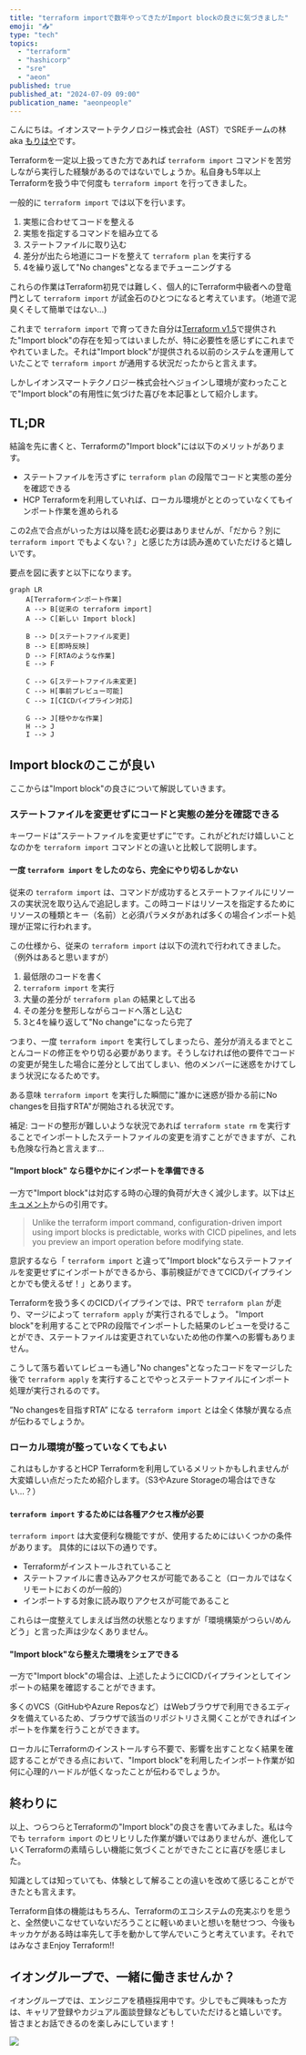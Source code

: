 ```yaml
---
title: "terraform importで数年やってきたがImport blockの良さに気づきました"
emoji: "📥"
type: "tech"
topics:
  - "terraform"
  - "hashicorp"
  - "sre"
  - "aeon"
published: true
published_at: "2024-07-09 09:00"
publication_name: "aeonpeople"
---
```


こんにちは。イオンスマートテクノロジー株式会社（AST）でSREチームの林 aka [もりはや](https://twitter.com/morihaya55)です。

Terraformを一定以上扱ってきた方であれば `terraform import` コマンドを苦労しながら実行した経験があるのではないでしょうか。私自身も5年以上Terraformを扱う中で何度も `terraform import` を行ってきました。

一般的に `terraform import` では以下を行います。

1. 実態に合わせてコードを整える
2. 実態を指定するコマンドを組み立てる
3. ステートファイルに取り込む
4. 差分が出たら地道にコードを整えて `terraform plan` を実行する
5. 4を繰り返して"No changes"となるまでチューニングする

これらの作業はTerraform初見では難しく、個人的にTerraform中級者への登竜門として `terraform import` が試金石のひとつになると考えています。（地道で泥臭くそして簡単ではない...)

これまで `terraform import` で育ってきた自分は[Terraform v1.5](https://developer.hashicorp.com/terraform/language/import)で提供された"Import block"の存在を知ってはいましたが、特に必要性を感じずにこれまでやれていました。それは"Import block"が提供される以前のシステムを運用していたことで `terraform import` が通用する状況だったからと言えます。

しかしイオンスマートテクノロジー株式会社へジョインし環境が変わったことで"Import block"の有用性に気づけた喜びを本記事として紹介します。

## TL;DR
結論を先に書くと、Terraformの"Import block"には以下のメリットがあります。

- ステートファイルを汚さずに `terraform plan` の段階でコードと実態の差分を確認できる
- HCP Terraformを利用していれば、ローカル環境がととのっていなくてもインポート作業を進められる

この2点で合点がいった方は以降を読む必要はありませんが、「だから？別に `terraform import` でもよくない？」と感じた方は読み進めていただけると嬉しいです。

要点を図に表すと以下になります。

```mermaid
graph LR
    A[Terraformインポート作業]
    A --> B[従来の terraform import]
    A --> C[新しい Import block]
    
    B --> D[ステートファイル変更]
    B --> E[即時反映]
    D --> F[RTAのような作業]
    E --> F
    
    C --> G[ステートファイル未変更]
    C --> H[事前プレビュー可能]
    C --> I[CICDパイプライン対応]
    
    G --> J[穏やかな作業]
    H --> J
    I --> J

```

## Import blockのここが良い
ここからは"Import block"の良さについて解説していきます。

### ステートファイルを変更せずにコードと実態の差分を確認できる

キーワードは”ステートファイルを変更せずに”です。これがどれだけ嬉しいことなのかを `terraform import` コマンドとの違いと比較して説明します。

#### 一度 `terraform import` をしたのなら、完全にやり切るしかない

従来の `terraform import` は、コマンドが成功するとステートファイルにリソースの実状況を取り込んで追記します。この時コードはリソースを指定するためにリソースの種類とキー（名前）と必須パラメタがあれば多くの場合インポート処理が正常に行われます。

この仕様から、従来の `terraform import` は以下の流れで行われてきました。（例外はあると思いますが）

1. 最低限のコードを書く
2. `terraform import` を実行
3. 大量の差分が `terraform plan` の結果として出る
4. その差分を整形しながらコードへ落とし込む
5. 3と4を繰り返して"No change"になったら完了

つまり、一度 `terraform import` を実行してしまったら、差分が消えるまでとことんコードの修正をやり切る必要があります。そうしなければ他の要件でコードの変更が発生した場合に差分として出てしまい、他のメンバーに迷惑をかけてしまう状況になるためです。

ある意味 `terraform import` を実行した瞬間に"誰かに迷惑が掛かる前にNo changesを目指すRTA"が開始される状況です。

補足: コードの整形が難しいような状況であれば `terraform state rm` を実行することでインポートしたステートファイルの変更を消すことができますが、これも危険な行為と言えます...

#### "Import block" なら穏やかにインポートを準備できる

一方で"Import block"は対応する時の心理的負荷が大きく減少します。以下は[ドキュメント](https://developer.hashicorp.com/terraform/language/import)からの引用です。

> Unlike the terraform import command, configuration-driven import using import blocks is predictable, works with CICD pipelines, and lets you preview an import operation before modifying state.

意訳するなら「 `terraform import` と違って"Import block"ならステートファイルを変更せずにインポートができるから、事前検証ができてCICDパイプラインとかでも使えるぜ！」とあります。

Terraformを扱う多くのCICDパイプラインでは、PRで `terraform plan` が走り、マージによって `terraform apply` が実行されるでしょう。
"Import block"を利用することでPRの段階でインポートした結果のレビューを受けることができ、ステートファイルは変更されていないため他の作業への影響もありません。

こうして落ち着いてレビューも通し"No changes"となったコードをマージした後で `terraform apply` を実行することでやっとステートファイルにインポート処理が実行されるのです。

”No changesを目指すRTA” になる `terraform import` とは全く体験が異なる点が伝わるでしょうか。

### ローカル環境が整っていなくてもよい

これはもしかするとHCP Terraformを利用しているメリットかもしれませんが大変嬉しい点だったため紹介します。（S3やAzure Storageの場合はできない...？）

#### `terraform import` するためには各種アクセス権が必要

`terraform import` は大変便利な機能ですが、使用するためにはいくつかの条件があります。
具体的には以下の通りです。

- Terraformがインストールされていること
- ステートファイルに書き込みアクセスが可能であること（ローカルではなくリモートにおくのが一般的）
- インポートする対象に読み取りアクセスが可能であること

これらは一度整えてしまえば当然の状態となりますが「環境構築がつらい/めんどう」と言った声は少なくありません。

#### "Import block"なら整えた環境をシェアできる

一方で"Import block"の場合は、上述したようにCICDパイプラインとしてインポートの結果を確認することができます。

多くのVCS（GitHubやAzure Reposなど）はWebブラウザで利用できるエディタを備えているため、ブラウザで該当のリポジトリさえ開くことができればインポートを作業を行うことができます。

ローカルにTerraformのインストールすら不要で、影響を出すことなく結果を確認することができる点において、"Import block"を利用したインポート作業が如何に心理的ハードルが低くなったことが伝わるでしょうか。

## 終わりに

以上、つらつらとTerraformの"Import block"の良さを書いてみました。私は今でも `terraform import` のヒリヒリした作業が嫌いではありませんが、進化していくTerraformの素晴らしい機能に気づくことができたことに喜びを感じました。

知識としては知っていても、体験として解ることの違いを改めて感じることができたとも言えます。

Terraform自体の機能はもちろん、Terraformのエコシステムの充実ぶりを思うと、全然使いこなせていないだろうことに軽いめまいと想いを馳せつつ、今後もキッカケがある時は率先して手を動かして学んでいこうと考えています。それではみなさまEnjoy Terraform!!

## イオングループで、一緒に働きませんか？

イオングループでは、エンジニアを積極採用中です。少しでもご興味もった方は、キャリア登録やカジュアル面談登録などもしていただけると嬉しいです。
皆さまとお話できるのを楽しみにしています！

[![](https://storage.googleapis.com/techhire-prd-assets/AEON/ATH_engineer_Zenn%E3%83%8F%E3%82%99%E3%83%8A%E3%83%BC.png)](https://engineer-recuruiting.aeon.info/)